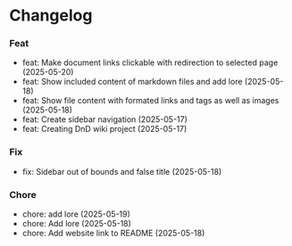 # Changelog

### Feat
* feat: Make document links clickable with redirection to selected page (2025-05-20)
* feat: Show included content of markdown files and add lore (2025-05-18)
* feat: Show file content with formated links and tags as well as images (2025-05-18)
* feat: Create sidebar navigation (2025-05-17)
* feat: Creating DnD wiki project (2025-05-17)

### Fix
* fix: Sidebar out of bounds and false title (2025-05-18)

### Chore
* chore: add lore (2025-05-19)
* chore: Add lore (2025-05-18)
* chore: Add website link to README (2025-05-18)

